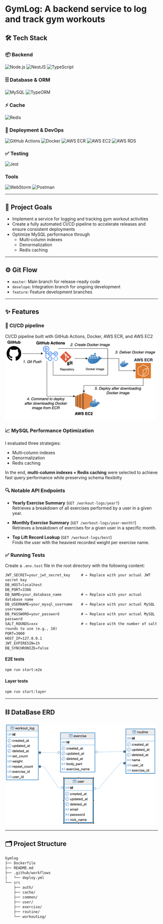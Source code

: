 # GymLog: A backend service to log and track gym workouts

## 🛠️ Tech Stack
### 📦 Backend
![Node.js](https://img.shields.io/badge/Node.js-v23.6.1-339933?logo=node.js&logoColor=white)
![NestJS](https://img.shields.io/badge/NestJS-used-E0234E?logo=nestjs&logoColor=white)
![TypeScript](https://img.shields.io/badge/TypeScript-used-3178C6?logo=typescript&logoColor=white)

### 🗄️ Database & ORM  
![MySQL](https://img.shields.io/badge/MySQL-v8.4.2-4479A1?logo=mysql&logoColor=white)
![TypeORM](https://img.shields.io/badge/TypeORM-integrated-FF6C37?logo=typeorm&logoColor=white)

### ⚡ Cache  
![Redis](https://img.shields.io/badge/Redis-used-DC382D?logo=redis&logoColor=white)

### 🚀 Deployment & DevOps  
![GitHub Actions](https://img.shields.io/badge/GitHub_Actions-enabled-2088FF?logo=githubactions&logoColor=white)
![Docker](https://img.shields.io/badge/Docker-used-2496ED?logo=docker&logoColor=white)
![AWS ECR](https://img.shields.io/badge/AWS_ECR-used-FF9900?logo=amazonaws&logoColor=white)
![AWS EC2](https://img.shields.io/badge/AWS_EC2-used-FF9900?logo=amazonaws&logoColor=white)
![AWS RDS](https://img.shields.io/badge/AWS_RDS-used-FF9900?logo=amazonaws&logoColor=white)

### ✅ Testing  
![Jest](https://img.shields.io/badge/Jest-integrated-C21325?logo=jest&logoColor=white)

### Tools  
![WebStorm](https://img.shields.io/badge/WebStorm-2024.2.4-000000?logo=webstorm&logoColor=white)
![Postman](https://img.shields.io/badge/Postman-used-FF6C37?logo=postman&logoColor=white)

---
## 🎯 Project Goals
- Implement a service for logging and tracking gym workout activities
- Create a fully automated CI/CD pipeline to accelerate releases and ensure consistent deployments
- Optimize MySQL performance through
  - Multi‑column indexes
  - Denormalization
  - Redis caching

---

## ⚙️ Git Flow
- `master`: Main branch for release-ready code  
- `develope`: Integration branch for ongoing development  
- `feature`: Feature development branches
 
---
## ✨ Features
### 🔄️ CI/CD pipeline
CI/CD pipeline built with GitHub Actions, Docker, AWS ECR, and AWS EC2  
<img src="./ci-cd-pipeline.png" width="500px" alt="CI/CD Pipeline Diagram" />


### 📈 MySQL Performance Optimization
I evaluated three strategies:
- Multi‑column indexes
- Denormalization
- Redis caching
  
In the end, **multi‑column indexes + Redis caching** were selected to achieve fast query performance while preserving schema flexibilty

### 🔍 Notable API Endpoints

- **Yearly Exercise Summary** (`GET /workout-logs/year?`)  
  Retrieves a breakdown of all exercises performed by a user in a given year.

- **Monthly Exercise Summary** (`GET /workout-logs/year-month?`)  
  Retrieves a breakdown of exercises for a given user in a specific month.

- **Top Lift Record Lookup** (`GET /workout-logs/best`)  
  Finds the user with the heaviest recorded weight per exercise name.

### ✅ Running Tests

Create a `.env.test` file in the root directory with the following content:

```
JWT_SECRET=your_jwt_secret_key     # ← Replace with your actual JWT secret key
DB_HOST=localhost
DB_PORT=3306
DB_NAME=your_database_name         # ← Replace with your actual database name
DB_USERNAME=your_mysql_username    # ← Replace with your actual MySQL username
DB_PASSWORD=your_password          # ← Replace with your actual MySQL password
SALT_ROUNDS=xxx                    # ← Replace with the number of salt rounds to use (e.g., 10)
PORT=3000
HOST_IP=127.0.0.1
JWT_EXPIRESIN=1h
DB_SYNCHRONIZE=false

```

#### E2E tests
```bash
npm run start:e2e
```

#### Layer tests
```bash
npm run start:layer
```

---
## ⛓️ DataBase ERD

<img src="./gymLog-erd.png" width="500px" alt="databse ERD" />

---
## 🗂️ Project Structure
```
Gymlog
├── Dockerfile
├── README.md
├── .github/workflows
│   └── deploy.yml
└── src
    ├── auth/
    ├── cache/
    ├── common/
    ├── user/
    ├── exercise/
    ├── routine/
    └── workoutLog/

```